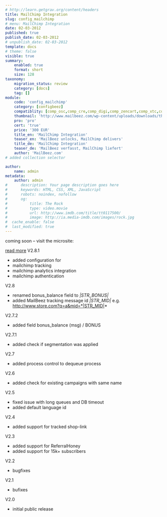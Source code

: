 ```yaml
---
# http://learn.getgrav.org/content/headers
title: MailChimp Integration
slug: config_mailchimp
# menu: MailChimp Integration
date: 02-03-2012
published: true
publish_date: 02-03-2012
# unpublish_date: 02-03-2012
template: docs
# theme: false
visible: true
summary:
    enabled: true
    format: short
    size: 128
taxonomy:
    migration_status: review
    category: [docs]
    tag: []
module:
    code: 'config_mailchimp'
    category: [configbeez]
    compatiblity: [comp_osc,comp_cre,comp_digi,comp_zencart,comp_xtc,comp_gambio]
    thumbnail: 'http://www.mailbeez.com/wp-content/uploads/downloads/thumbnails/2012/11/icon_64.png'
    pro: 'pro'
    cert: 'true'
    price: '300 EUR'
    title_en: 'MailChimp Integration'
    teaser_en: 'MailBeez unlocks, MailChimp delivers'
    title_de: 'MailChimp Integration'
    teaser_de: 'MailBeez verfasst, MailChimp liefert'
    author: 'MailBeez.com'
# added collection selector

author:
    name: admin
metadata:
    author: admin
#      description: Your page description goes here
#      keywords: HTML, CSS, XML, JavaScript
#      robots: noindex, nofollow
#      og:
#          title: The Rock
#          type: video.movie
#          url: http://www.imdb.com/title/tt0117500/
#          image: http://ia.media-imdb.com/images/rock.jpg
#  cache_enable: false
#  last_modified: true
---
```


coming soon – visit the microsite:

[read more](http://www.mailbeez.com/download/the-mailchimp-connector/)
V2.8.1
- added configuration for
 - mailchimp tracking
 - mailchimp analytics integration
 - mailchimp authentication

V2.8
- renamed bonus_balance field to *|STR_BONUS|*
- added MailBeez tracking message id *|STR_MID|*
  e.g. http://www.store.com?q=a&mid=*|STR_MID|*


V2.7.2
- added field bonus_balance (msg) / BONUS

V2.7.1
- added check if segmentation was applied

V2.7
- added process control to dequeue process

V2.6
- added check for existing campaigns with same name

V2.5
- fixed issue with long queues and DB timeout
- added default language id

V2.4
- added support for tracked shop-link

V2.3
- added support for ReferralHoney
- added support for 15k+ subscribers

V2.2
- bugfixes

V2.1
- bufixes

V2.0
- initial public release